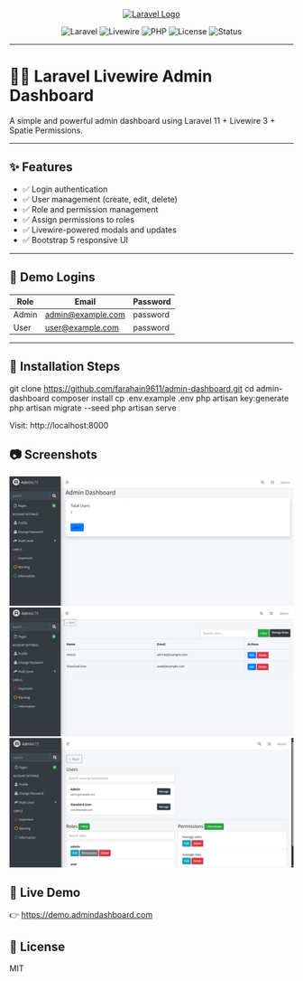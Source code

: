 <p align="center">
  <a href="https://laravel.com" target="_blank">
    <img src="https://raw.githubusercontent.com/laravel/art/master/logo-lockup/5%20SVG/2%20CMYK/1%20Full%20Color/laravel-logolockup-cmyk-red.svg" width="400" alt="Laravel Logo">
  </a>
</p>

<p align="center">
  <img src="https://img.shields.io/badge/Laravel-11.x-orange" alt="Laravel">
  <img src="https://img.shields.io/badge/Livewire-3.x-brightgreen" alt="Livewire">
  <img src="https://img.shields.io/badge/PHP-8.2+-blueviolet" alt="PHP">
  <img src="https://img.shields.io/badge/License-MIT-blue" alt="License">
  <img src="https://img.shields.io/badge/Status-Active-success" alt="Status">
</p>

---

# 🧑‍💻 Laravel Livewire Admin Dashboard

A simple and powerful admin dashboard using Laravel 11 + Livewire 3 + Spatie Permissions.

---

## ✨ Features

- ✅ Login authentication
- ✅ User management (create, edit, delete)
- ✅ Role and permission management
- ✅ Assign permissions to roles
- ✅ Livewire-powered modals and updates
- ✅ Bootstrap 5 responsive UI

---

## 🧪 Demo Logins

| Role  | Email              | Password  |
|-------|--------------------|-----------|
| Admin | admin@example.com  | password  |
| User  | user@example.com   | password  |

---

## 🚀 Installation Steps

   git clone https://github.com/farahain9611/admin-dashboard.git
   cd admin-dashboard
   composer install
   cp .env.example .env
   php artisan key:generate
   php artisan migrate --seed
   php artisan serve

Visit: http://localhost:8000

## 📷 Screenshots

![Dashboard](https://github.com/farahain9611/admin-dashboard/blob/main/dashboard.png)
![Users](https://github.com/farahain9611/admin-dashboard/blob/main/users.png)
![Roles](https://github.com/farahain9611/admin-dashboard/blob/main/roles.png)

## 🔗 Live Demo

👉 https://demo.admindashboard.com

## 📝 License

MIT

